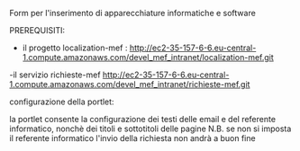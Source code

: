 Form per l'inserimento di apparecchiature informatiche e software

PREREQUISITI:

- il progetto localization-mef : 
		http://ec2-35-157-6-6.eu-central-1.compute.amazonaws.com/devel_mef_intranet/localization-mef.git
		



-il servizio richieste-mef
		http://ec2-35-157-6-6.eu-central-1.compute.amazonaws.com/devel_mef_intranet/richieste-mef.git

configurazione della portlet:

la portlet consente la configurazione dei testi delle email e del referente informatico, nonchè dei titoli e sottotitoli delle pagine
N.B.
se non si imposta il referente informatico l'invio della richiesta non andrà a buon fine

